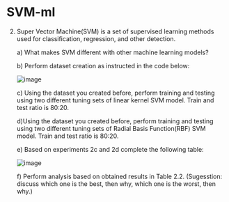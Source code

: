 # SVM-ml
2. Super Vector Machine(SVM) is a set of supervised learning methods used for classification, regression, and other detection.

   a) What makes SVM different with other machine learning models?
   
   b) Perform dataset creation as instructed in the code below:

   ![image](https://github.com/user-attachments/assets/a2899078-7e2b-42ed-b546-451fcb0b7af8)

   c) Using the dataset you created before, perform training and testing using two different tuning sets of linear kernel SVM model. Train and test ratio is 80:20.

   d)Using the dataset you created before, perform training and testing using two different tuning sets of Radial Basis Function(RBF) SVM model. Train and test ratio is 80:20.

   e) Based on experiments 2c and 2d complete the following table:

   ![image](https://github.com/user-attachments/assets/92e99419-8f6b-407c-bb7d-5a6ffbeb36f2)

   f) Perform analysis based on obtained results in Table 2.2. (Sugesstion: discuss which one is the best, then why, which one is the worst, then why.)



   

